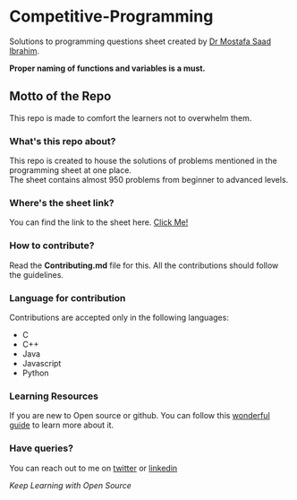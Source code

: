 # Competitive-Programming
Solutions to programming questions sheet created by [Dr Mostafa Saad Ibrahim](https://sites.google.com/site/mostafasibrahim/). 

**Proper naming of functions and variables is a must.**

## Motto of the Repo

This repo is made to comfort the learners not to overwhelm them.

### What's this repo about?

This repo is created to house the solutions of problems mentioned in the programming sheet at one place.  
The sheet contains almost 950 problems from beginner to advanced levels.

### Where's the sheet link?

You can find the link to the sheet here. [Click Me!](https://docs.google.com/spreadsheets/d/1iJZWP2nS_OB3kCTjq8L6TrJJ4o-5lhxDOyTaocSYc-k/edit#gid=84654839)

### How to contribute?

Read the **Contributing.md** file for this. All the contributions should follow the guidelines. 

### Language for contribution

Contributions are accepted only in the following languages:
* C
* C++
* Java
* Javascript
* Python

### Learning Resources

If you are new to Open source or github. You can follow this [wonderful guide](https://www.digitalocean.com/community/tutorial_series/an-introduction-to-open-source) to learn more about it.

### Have queries?

You can reach out to me on [twitter](https://twitter.com/sidanand67) or [linkedin](https://www.linkedin.com/in/sidanand67/)

_Keep Learning with Open Source_
